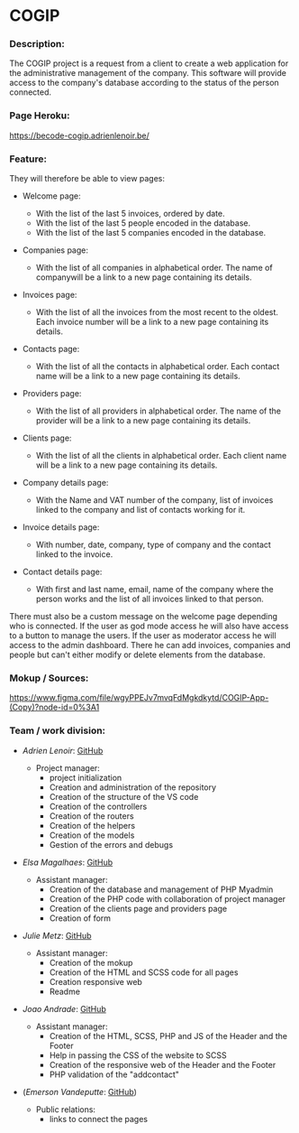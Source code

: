 # COGIP

### Description:

The COGIP project is a request from a client to create a web application for the administrative management of the company. This software will provide access to the company's database according to the status of the person connected. 

### Page Heroku:

https://becode-cogip.adrienlenoir.be/

### Feature:

They will therefore be able to view pages:

 * Welcome page: 
      * With the list of the last 5 invoices, ordered by date.
      * With the list of the last 5 people encoded in the database.
      * With the list of the last 5 companies encoded in the database.
      
 * Companies page:
      * With the list of all companies in alphabetical order. The name of companywill be a link to a new page containing its details.
      
 * Invoices page:
      * With the list of all the invoices from the most recent to the oldest. Each invoice number will be a link to a new page containing its details.

 * Contacts page:
      * With the list of all the contacts in alphabetical order. Each contact name will be a link to a new page containing its details.
      
 * Providers page: 
      * With the list of all providers in alphabetical order. The name of the provider will be a link to a new page containing its details.

 * Clients page:
      * With the list of all the clients in alphabetical order. Each client name will be a link to a new page containing its details.

 * Company details page:
      * With the Name and VAT number of the company, list of invoices linked to the company and list of contacts working for it.
      
 * Invoice details page:
      * With number, date, company, type of company and the contact linked to the invoice.

 * Contact details page:
      * With first and last name, email, name of the company where the person works and the list of all invoices linked to that person.

There must also be a custom message on the welcome page depending who is connected.
If the user as god mode access he will also have access to a button to manage the users.
If the user as moderator access he will access to the admin dashboard. There he can add invoices, companies and people but can't either modify or delete elements from the database.


### Mokup / Sources:

https://www.figma.com/file/wgyPPEJv7mvqFdMgkdkytd/COGIP-App-(Copy)?node-id=0%3A1

### Team / work division:

- _Adrien Lenoir_: [GitHub](https://github.com/AdrienLenoir)
    * Project manager: 
        - project initialization
        - Creation and administration of the repository
        - Creation of the structure of the VS code
        - Creation of the controllers
        - Creation of the routers
        - Creation of the helpers
        - Creation of the models
        - Gestion of the errors and debugs

- _Elsa Magalhaes_: [GitHub](https://github.com/Magael)
    * Assistant manager:
        - Creation of the database and management of PHP Myadmin
        - Creation of the PHP code with collaboration of project manager
        - Creation of the clients page and providers page
        - Creation of form
       
- _Julie Metz_: [GitHub](https://github.com/juju2307)
    * Assistant manager:
        - Creation of the mokup
        - Creation of the HTML and SCSS code for all pages
        - Creation responsive web
        - Readme
       
- _Joao Andrade_: [GitHub](https://github.com/JPRA-Dev)
    * Assistant manager:
        - Creation of the HTML, SCSS, PHP and JS of the Header and the Footer
        - Help in passing the CSS of the website to SCSS
        - Creation of the responsive web of the Header and the Footer
        - PHP validation of the "addcontact"
        
- (_Emerson Vandeputte_: [GitHub](https://github.com/hallomoto-beta))
   * Public relations:
        - links to connect the pages
        




